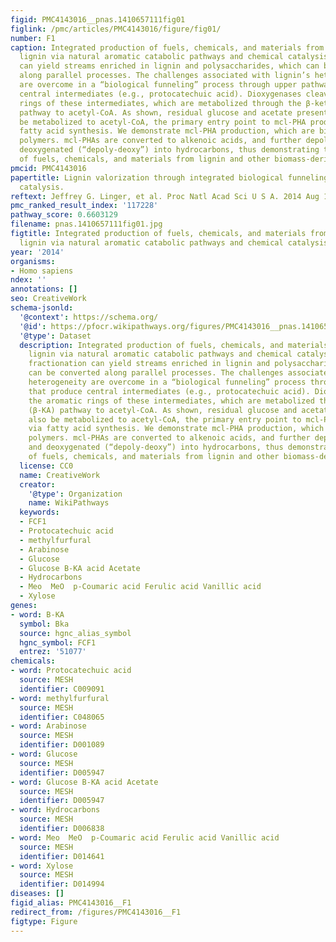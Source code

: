 ```yaml
---
figid: PMC4143016__pnas.1410657111fig01
figlink: /pmc/articles/PMC4143016/figure/fig01/
number: F1
caption: Integrated production of fuels, chemicals, and materials from biomass-derived
  lignin via natural aromatic catabolic pathways and chemical catalysis. Biomass fractionation
  can yield streams enriched in lignin and polysaccharides, which can be converted
  along parallel processes. The challenges associated with lignin’s heterogeneity
  are overcome in a “biological funneling” process through upper pathways that produce
  central intermediates (e.g., protocatechuic acid). Dioxygenases cleave the aromatic
  rings of these intermediates, which are metabolized through the β-ketoadipate (β-KA)
  pathway to acetyl-CoA. As shown, residual glucose and acetate present will also
  be metabolized to acetyl-CoA, the primary entry point to mcl-PHA production via
  fatty acid synthesis. We demonstrate mcl-PHA production, which are biodegradable
  polymers. mcl-PHAs are converted to alkenoic acids, and further depolymerized and
  deoxygenated (“depoly-deoxy”) into hydrocarbons, thus demonstrating the production
  of fuels, chemicals, and materials from lignin and other biomass-derived substrates.
pmcid: PMC4143016
papertitle: Lignin valorization through integrated biological funneling and chemical
  catalysis.
reftext: Jeffrey G. Linger, et al. Proc Natl Acad Sci U S A. 2014 Aug 19;111(33):12013-12018.
pmc_ranked_result_index: '117228'
pathway_score: 0.6603129
filename: pnas.1410657111fig01.jpg
figtitle: Integrated production of fuels, chemicals, and materials from biomass-derived
  lignin via natural aromatic catabolic pathways and chemical catalysis
year: '2014'
organisms:
- Homo sapiens
ndex: ''
annotations: []
seo: CreativeWork
schema-jsonld:
  '@context': https://schema.org/
  '@id': https://pfocr.wikipathways.org/figures/PMC4143016__pnas.1410657111fig01.html
  '@type': Dataset
  description: Integrated production of fuels, chemicals, and materials from biomass-derived
    lignin via natural aromatic catabolic pathways and chemical catalysis. Biomass
    fractionation can yield streams enriched in lignin and polysaccharides, which
    can be converted along parallel processes. The challenges associated with lignin’s
    heterogeneity are overcome in a “biological funneling” process through upper pathways
    that produce central intermediates (e.g., protocatechuic acid). Dioxygenases cleave
    the aromatic rings of these intermediates, which are metabolized through the β-ketoadipate
    (β-KA) pathway to acetyl-CoA. As shown, residual glucose and acetate present will
    also be metabolized to acetyl-CoA, the primary entry point to mcl-PHA production
    via fatty acid synthesis. We demonstrate mcl-PHA production, which are biodegradable
    polymers. mcl-PHAs are converted to alkenoic acids, and further depolymerized
    and deoxygenated (“depoly-deoxy”) into hydrocarbons, thus demonstrating the production
    of fuels, chemicals, and materials from lignin and other biomass-derived substrates.
  license: CC0
  name: CreativeWork
  creator:
    '@type': Organization
    name: WikiPathways
  keywords:
  - FCF1
  - Protocatechuic acid
  - methylfurfural
  - Arabinose
  - Glucose
  - Glucose B-KA acid Acetate
  - Hydrocarbons
  - Meo  MeO  p-Coumaric acid Ferulic acid Vanillic acid
  - Xylose
genes:
- word: B-KA
  symbol: Bka
  source: hgnc_alias_symbol
  hgnc_symbol: FCF1
  entrez: '51077'
chemicals:
- word: Protocatechuic acid
  source: MESH
  identifier: C009091
- word: methylfurfural
  source: MESH
  identifier: C048065
- word: Arabinose
  source: MESH
  identifier: D001089
- word: Glucose
  source: MESH
  identifier: D005947
- word: Glucose B-KA acid Acetate
  source: MESH
  identifier: D005947
- word: Hydrocarbons
  source: MESH
  identifier: D006838
- word: Meo  MeO  p-Coumaric acid Ferulic acid Vanillic acid
  source: MESH
  identifier: D014641
- word: Xylose
  source: MESH
  identifier: D014994
diseases: []
figid_alias: PMC4143016__F1
redirect_from: /figures/PMC4143016__F1
figtype: Figure
---
```

